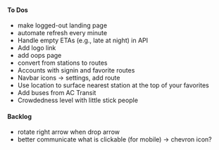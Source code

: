 #### To Dos
* make logged-out landing page 
* automate refresh every minute
* Handle empty ETAs (e.g., late at night) in API 
* Add logo link
* add oops page
* convert from stations to routes
* Accounts with signin and favorite routes
* Navbar icons -> settings, add route
* Use location to surface nearest station at the top of your favorites
* Add buses from AC Transit
* Crowdedness level with little stick people

#### Backlog
* rotate right arrow when drop arrow
* better communicate what is clickable (for mobile) -> chevron icon?
